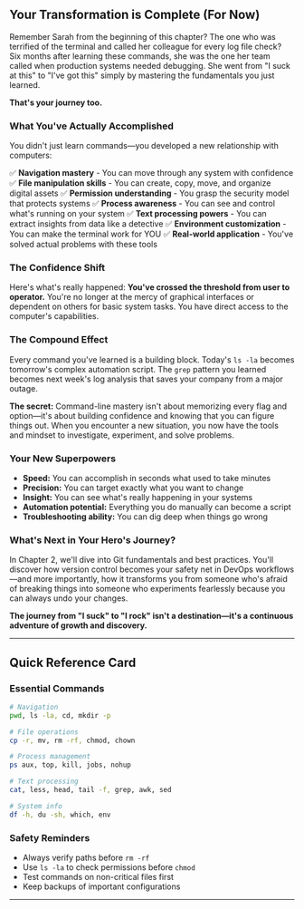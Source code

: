 ## Your Transformation is Complete (For Now)

Remember Sarah from the beginning of this chapter? The one who was terrified of the terminal and called her colleague for every log file check? Six months after learning these commands, she was the one her team called when production systems needed debugging. She went from "I suck at this" to "I've got this" simply by mastering the fundamentals you just learned.

**That's your journey too.**

### What You've Actually Accomplished

You didn't just learn commands—you developed a new relationship with computers:

✅ **Navigation mastery** - You can move through any system with confidence
✅ **File manipulation skills** - You can create, copy, move, and organize digital assets
✅ **Permission understanding** - You grasp the security model that protects systems
✅ **Process awareness** - You can see and control what's running on your system
✅ **Text processing powers** - You can extract insights from data like a detective
✅ **Environment customization** - You can make the terminal work for YOU
✅ **Real-world application** - You've solved actual problems with these tools

### The Confidence Shift

Here's what's really happened: **You've crossed the threshold from user to operator.** You're no longer at the mercy of graphical interfaces or dependent on others for basic system tasks. You have direct access to the computer's capabilities.

### The Compound Effect

Every command you've learned is a building block. Today's `ls -la` becomes tomorrow's complex automation script. The `grep` pattern you learned becomes next week's log analysis that saves your company from a major outage.

**The secret:** Command-line mastery isn't about memorizing every flag and option—it's about building confidence and knowing that you can figure things out. When you encounter a new situation, you now have the tools and mindset to investigate, experiment, and solve problems.

### Your New Superpowers

- **Speed:** You can accomplish in seconds what used to take minutes
- **Precision:** You can target exactly what you want to change
- **Insight:** You can see what's really happening in your systems
- **Automation potential:** Everything you do manually can become a script
- **Troubleshooting ability:** You can dig deep when things go wrong

### What's Next in Your Hero's Journey?

In Chapter 2, we'll dive into Git fundamentals and best practices. You'll discover how version control becomes your safety net in DevOps workflows—and more importantly, how it transforms you from someone who's afraid of breaking things into someone who experiments fearlessly because you can always undo your changes.

**The journey from "I suck" to "I rock" isn't a destination—it's a continuous adventure of growth and discovery.**

---

## Quick Reference Card

### Essential Commands
```bash
# Navigation
pwd, ls -la, cd, mkdir -p

# File operations
cp -r, mv, rm -rf, chmod, chown

# Process management
ps aux, top, kill, jobs, nohup

# Text processing
cat, less, head, tail -f, grep, awk, sed

# System info
df -h, du -sh, which, env
```

### Safety Reminders
- Always verify paths before `rm -rf`
- Use `ls -la` to check permissions before `chmod`
- Test commands on non-critical files first
- Keep backups of important configurations

---